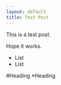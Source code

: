 ```yaml
---
layout: default
title: Test Post
---
```



This is a test post.

Hope it works.

- List
- List

#Heading
*Heading
